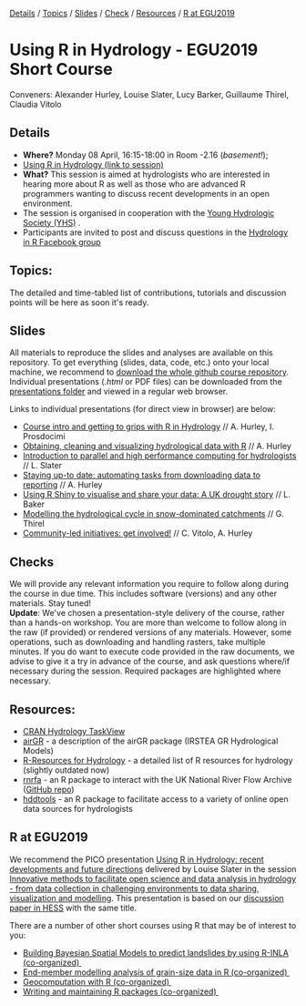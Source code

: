 [Details](#Details) 
/ [Topics](#Topics) 
/ [Slides](#Slides) 
/ [Check](#Checks) 
/ [Resources](#Resources) 
/ [R at EGU2019](#r-at-egu2019)
<!--- / [Citation](#Citation)  --->

# Using R in Hydrology - EGU2019 Short Course

Conveners: Alexander Hurley, Louise Slater, Lucy Barker, Guillaume Thirel, Claudia Vitolo


## Details 
- **Where?** Monday 08 April, 16:15-18:00 in Room -2.16 (*basement!*); 
- [Using R in Hydrology (link to session)](https://meetingorganizer.copernicus.org/EGU2019/session/30963 "Link to EGU Session Description")
- **What?** This session is aimed at hydrologists who are interested in hearing more about R as well as those who are advanced R programmers wanting to discuss recent developments in an open environment. 
- The session is organised in cooperation with the [Young Hydrologic Society (YHS)](https://younghs.com/ "Young Hydrologic Society website") .
- Participants are invited to post and discuss questions in the [Hydrology in R Facebook group](https://www.facebook.com/groups/1130214777123909/ "link to Hydro-R Facebook group")

## Topics:
The detailed and time-tabled list of contributions, tutorials and discussion points will be here as soon it's ready.

## Slides
All materials to reproduce the slides and analyses are available on this repository.
To get everything (slides, data, code, etc.) onto your local machine, we recommend to [download the whole github course repository](https://codeload.github.com/hydrosoc/rhydro_EGU19/zip/master). Individual presentations (*.html* or PDF files) can be downloaded from the [presentations folder](./presentations) and viewed in a regular web browser.

Links to individual presentations (for direct view in browser) are below:


- [Course intro and getting to grips with R in Hydrology](https://hydrosoc.github.io/rhydro_EGU19/presentations/01_02_intro_getting_to_grips/IPgetGrips.html) // A. Hurley, I. Prosdocimi
- [Obtaining, cleaning and visualizing 
hydrological data with R](https://hydrosoc.github.io/rhydro_EGU19/presentations/03_get_clean_viz/03_get-clean-viz.html#1) // A. Hurley 
- [Introduction to parallel and high performance computing for hydrologists](https://hydrosoc.github.io/rhydro_EGU19/presentations/04_hpc_computing/L.SlaterParallelPres.html) // L. Slater
- [Staying up-to date:
automating tasks from downloading data to reporting](https://hydrosoc.github.io/rhydro_EGU19/presentations/06_task_automation/06_task_automation.html) // A. Hurley
- [Using R Shiny to visualise and share your data: A UK drought story](https://hydrosoc.github.io/rhydro_EGU19/presentations/07_drought_app/LucyShinyPresentation_v2/lucy_shiny_v2.html) // L. Baker
- [Modelling the hydrological cycle in snow-dominated catchments](https://hydrosoc.github.io/rhydro_EGU19/presentations/08_snow_hydrology/snow_Thirel.html) // G. Thirel
- [Community-led initiatives: get involved!](https://hydrosoc.github.io/rhydro_EGU19/presentations/09_10_community_farewell/CV.html) // C. Vitolo, A. Hurley

## Checks
We will provide any relevant information you require to follow along during the course in due time. This includes software (versions) and any other materials. Stay tuned!  
**Update**: We've chosen a presentation-style delivery of the course, rather than a hands-on workshop. You are more than welcome to follow along in the raw  (if provided) or rendered versions of any materials. However, some operations, such as downloading and handling rasters, take multiple minutes. If you do want to execute code provided in the raw documents, we advise to give it a try in advance of the course, and ask questions where/if necessary during the session. Required packages are highlighted where necessary.
<!--- - To follow along, participants may wish to run the following code before the session: 
  install.packages(c("rnrfa", "lfstat", "osmdata", "tidyverse", "sf", "leaflet", "ncdf4","lubridate", "ggplot2", "raster", "rgdal", "airGRteaching", "airGR"))
- For the netCDF presentation, sample gridded data for 2015-06 can be downloaded directly by clicking <a href="https://catalogue.ceh.ac.uk/datastore/eidchub/b745e7b1-626c-4ccc-ac27-56582e77b900/chess_precip_201506.nc" rel="nofollow">here</a> and the catchment shapefile can be downloaded from <a href="http://nrfa.ceh.ac.uk/data/station/spatial_download/12001" rel="nofollow">here</a> (see acknowledgments in presentation).                
--->


## Resources:
- [CRAN Hydrology TaskView](https://cran.r-project.org/web/views/Hydrology.html "Hydrology TaskView on CRAN")
- <a href="https://odelaigue.github.io/airGR/" rel="nofollow">airGR</a> - a description of the airGR package (IRSTEA GR Hydrological Models)
- <a href="http://abouthydrology.blogspot.co.uk/2012/08/r-resources-for-hydrologists.html" rel="nofollow">R-Resources for Hydrology</a> - a detailed list of R resources for hydrology (slightly outdated now)
- <a href="https://journal.r-project.org/archive/2016/RJ-2016-036/RJ-2016-036.pdf" rel="nofollow">rnrfa</a> - an R package to interact with the UK National River Flow Archive ([GitHub repo](https://github.com/cvitolo/rnrfa))
- <a href="https://ropensci.github.io/hddtools/" rel="nofollow">hddtools</a> - an R package to facilitate access to a variety of online open data sources for hydrologists

## R at EGU2019

We recommend the PICO presentation [Using R in Hydrology: recent developments and future directions](https://meetingorganizer.copernicus.org/EGU2019/EGU2019-2823-2.pdf) delivered by Louise Slater in the session [Innovative methods to facilitate open science and data analysis in hydrology - from data collection in challenging environments to data sharing, visualization and modelling](https://meetingorganizer.copernicus.org/EGU2019/picos/31717). This presentation is based on our [discussion paper in HESS](https://www.hydrol-earth-syst-sci-discuss.net/hess-2019-50/) with the same title.

There are a number of other short courses using R that may be of interest to you:

- [Building Bayesian Spatial Models to predict landslides by using R-INLA (co-organized) ](https://meetingorganizer.copernicus.org/EGU2019/session/30928)
- [End-member modelling analysis of grain-size data in R (co-organized) ](https://meetingorganizer.copernicus.org/EGU2019/session/30964)
- [Geocomputation with R (co-organized) ](https://meetingorganizer.copernicus.org/EGU2019/session/31033)
- [Writing and maintaining R packages (co-organized) ](https://meetingorganizer.copernicus.org/EGU2019/session/31034)



<!--- ## Citation
Please refer to this course as:
* Louise Slater, Claudia Vitolo, Shaun Harrigan, Tobias Gauster, Guillaume Thirel, & Alexander Hurley. (2018, April). Using R in Hydrology at EGU2018 (Version 1.0.1). Zenodo. http://doi.org/10.5281/zenodo.2554009
**BibTeX**
```
@misc{rhydro_EGU2018, title={Using R in Hydrology at EGU2018}, DOI={10.5281/zenodo.2554009}, abstractNote={<p>This repository contains all contributions to the <a href="https://meetingorganizer.copernicus.org/EGU2018/session/28914">short course</a> delivered at EGU 2018. Materials to this and other short courses can be found on the <a href="https://github.com/hydrosoc">YHS GitHub repository.</a></p>}, publisher={Zenodo}, author={Louise Slater and Claudia Vitolo and Shaun Harrigan and Tobias Gauster and Guillaume Thirel and Alexander Hurley}, year={2018}, month={Apr}}
```
--->

